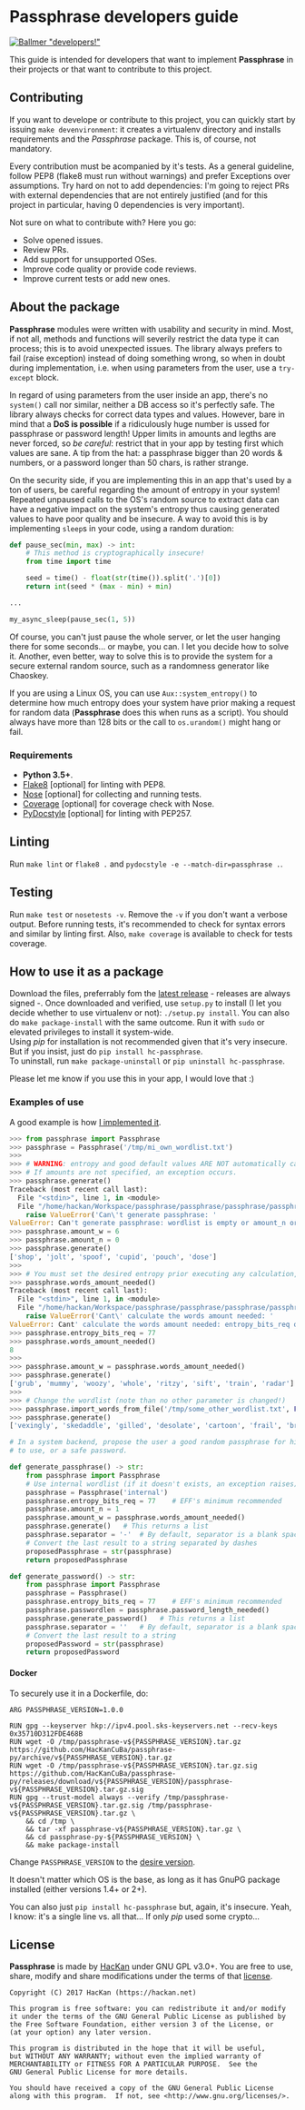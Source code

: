 # Passphrase developers guide

[![Ballmer "developers!"](https://passh.hackan.net/img/developers.png)](http://www.youtube.com/watch?v=V-FkalybggA "Developers")

This guide is intended for developers that want to implement **Passphrase** in their projects or that want to contribute to this project.

## Contributing

If you want to develope or contribute to this project, you can quickly start by issuing `make devenvironment`: it creates a virtualenv directory and installs requirements and the *Passphrase* package. This is, of course, not mandatory.

Every contribution must be acompanied by it's tests. As a general guideline, follow PEP8 (flake8 must run without warnings) and prefer Exceptions over assumptions. Try hard on not to add dependencies: I'm going to reject PRs with external dependencies that are not entirely justified (and for this project in particular, having 0 dependencies is very important).

Not sure on what to contribute with? Here you go:

* Solve opened issues.
* Review PRs.
* Add support for unsupported OSes.
* Improve code quality or provide code reviews.
* Improve current tests or add new ones.

## About the package

**Passphrase** modules were written with usability and security in mind. Most, if not all, methods and functions will severily restrict the data type it can process; this is to avoid unexpected issues. The library always prefers to fail (raise exception) instead of doing something wrong, so when in doubt during implementation, i.e. when using parameters from the user, use a `try-except` block.

In regard of using parameters from the user inside an app, there's no `system()` call nor similar, neither a DB access so it's perfectly safe. The library always checks for correct data types and values. However, bare in mind that a **DoS is possible** if a ridiculously huge number is ussed for passphrase or password length! Upper limits in amounts and legths are never forced, so *be careful*: restrict that in your app by testing first which values are sane. A tip from the hat: a passphrase bigger than 20 words & numbers, or a password longer than 50 chars, is rather strange.

On the security side, if you are implementing this in an app that's used by a ton of users, be careful regarding the amount of entropy in your system! Repeated unpaused calls to the OS's random source to extract data can have a negative impact on the system's entropy thus causing generated values to have poor quality and be insecure. A way to avoid this is by implementing `sleep`s in your code, using a random duration:

```python
def pause_sec(min, max) -> int:
    # This method is cryptographically insecure!
    from time import time

    seed = time() - float(str(time()).split('.')[0])
    return int(seed * (max - min) + min)

...

my_async_sleep(pause_sec(1, 5))
```

Of course, you can't just pause the whole server, or let the user hanging there for some seconds... or maybe, you can. I let you decide how to solve it. Another, even better, way to solve this is to provide the system for a secure external random source, such as a randomness generator like Chaoskey.

If you are using a Linux OS, you can use `Aux::system_entropy()` to determine how much entropy does your system have prior making a request for random data (**Passphrase** does this when runs as a script). You should always have more than 128 bits or the call to `os.urandom()` might hang or fail.

### Requirements

* **Python 3.5+**.
* [Flake8](http://flake8.pycqa.org/en/latest/) [optional] for linting with PEP8.
* [Nose](https://nose.readthedocs.io/en/latest/) [optional] for collecting and running tests.
* [Coverage](https://bitbucket.org/ned/coveragepy) [optional] for coverage check with Nose.
* [PyDocstyle](http://www.pydocstyle.org/) [optional] for linting with PEP257.

## Linting

Run `make lint` or `flake8 .` and `pydocstyle -e --match-dir=passphrase .`.

## Testing

Run `make test` or `nosetests -v`. Remove the `-v` if you don't want a verbose output. Before running tests, it's recommended to check for syntax errors and similar by linting first. Also, `make coverage` is available to check for tests coverage.

## How to use it as a package

Download the files, preferrably fom the [latest release](https://github.com/HacKanCuBa/passphrase-py/releases/latest) - releases are always signed -. Once downloaded and verified, use `setup.py` to install (I let you decide whether to use virtualenv or not): `./setup.py install`. You can also do `make package-install` with the same outcome. Run it with `sudo` or elevated privileges to install it system-wide.  
Using *pip* for installation is not recommended given that it's very insecure. But if you insist, just do `pip install hc-passphrase`.  
To uninstall, run `make package-uninstall` or `pip uninstall hc-passphrase`.  

Please let me know if you use this in your app, I would love that :)

### Examples of use

A good example is how [I implemented it](passphrase/__main__.py).

```python
>>> from passphrase import Passphrase
>>> passphrase = Passphrase('/tmp/mi_own_wordlist.txt')
>>> 
>>> # WARNING: entropy and good default values ARE NOT automatically calculated!
>>> # If amounts are not specified, an exception occurs.
>>> passphrase.generate()
Traceback (most recent call last):
  File "<stdin>", line 1, in <module>
  File "/home/hackan/Workspace/passphrase/passphrase/passphrase/passphrase.py", line 345, in generate
    raise ValueError('Can\'t generate passphrase: '
ValueError: Can't generate passphrase: wordlist is empty or amount_n or amount_w isn't set
>>> passphrase.amount_w = 6
>>> passphrase.amount_n = 0
>>> passphrase.generate()
['shop', 'jolt', 'spoof', 'cupid', 'pouch', 'dose']
>>> 
>>> # You must set the desired entropy prior executing any calculation, or else...
>>> passphrase.words_amount_needed()
Traceback (most recent call last):
  File "<stdin>", line 1, in <module>
  File "/home/hackan/Workspace/passphrase/passphrase/passphrase/passphrase.py", line 314, in words_amount_needed
    raise ValueError('Cant\' calculate the words amount needed: '
ValueError: Cant' calculate the words amount needed: entropy_bits_req or amount_n isn't set
>>> passphrase.entropy_bits_req = 77
>>> passphrase.words_amount_needed()
8
>>> 
>>> passphrase.amount_w = passphrase.words_amount_needed()
>>> passphrase.generate()
['grub', 'mummy', 'woozy', 'whole', 'ritzy', 'sift', 'train', 'radar']
>>> 
>>> # Change the wordlist (note than no other parameter is changed!)
>>> passphrase.import_words_from_file('/tmp/some_other_wordlist.txt', False)
>>> passphrase.generate()
['vexingly', 'skedaddle', 'gilled', 'desolate', 'cartoon', 'frail', 'brute', 'filled']
```

```python
# In a system backend, propose the user a good random passphrase for him/her
# to use, or a safe password.

def generate_passphrase() -> str:
    from passphrase import Passphrase
    # Use internal wordlist (if it doesn't exists, an exception raises)
    passphrase = Passphrase('internal')
    passphrase.entropy_bits_req = 77    # EFF's minimum recommended
    passphrase.amount_n = 1
    passphrase.amount_w = passphrase.words_amount_needed()
    passphrase.generate()   # This returns a list
    passphrase.separator = '-'  # By default, separator is a blank space!
    # Convert the last result to a string separated by dashes
    proposedPassphrase = str(passphrase)
    return proposedPassphrase

def generate_password() -> str:
    from passphrase import Passphrase
    passphrase = Passphrase()
    passphrase.entropy_bits_req = 77    # EFF's minimum recommended
    passphrase.passwordlen = passphrase.password_length_needed()
    passphrase.generate_password()   # This returns a list
    passphrase.separator = ''   # By default, separator is a blank space!
    # Convert the last result to a string
    proposedPassword = str(passphrase)
    return proposedPassword
```

#### Docker

To securely use it in a Dockerfile, do:

```
ARG PASSPHRASE_VERSION=1.0.0

RUN gpg --keyserver hkp://ipv4.pool.sks-keyservers.net --recv-keys 0x35710D312FDE468B
RUN wget -O /tmp/passphrase-v${PASSPHRASE_VERSION}.tar.gz https://github.com/HacKanCuBa/passphrase-py/archive/v${PASSPHRASE_VERSION}.tar.gz
RUN wget -O /tmp/passphrase-v${PASSPHRASE_VERSION}.tar.gz.sig https://github.com/HacKanCuBa/passphrase-py/releases/download/v${PASSPHRASE_VERSION}/passphrase-v${PASSPHRASE_VERSION}.tar.gz.sig
RUN gpg --trust-model always --verify /tmp/passphrase-v${PASSPHRASE_VERSION}.tar.gz.sig /tmp/passphrase-v${PASSPHRASE_VERSION}.tar.gz \
    && cd /tmp \
    && tar -xf passphrase-v${PASSPHRASE_VERSION}.tar.gz \
    && cd passphrase-py-${PASSPHRASE_VERSION} \
    && make package-install
```

Change `PASSPHRASE_VERSION` to the [desire version](https://github.com/HacKanCuBa/passphrase-py/releases).

It doesn't matter which OS is the base, as long as it has GnuPG package installed (either versions 1.4+ or 2+).

You can also just `pip install hc-passphrase` but, again, it's insecure. Yeah, I know: it's a single line vs. all that... If only *pip* used some crypto...

## License

**Passphrase** is made by [HacKan](https://hackan.net) under GNU GPL v3.0+. You are free to use, share, modify and share modifications under the terms of that [license](LICENSE).

    Copyright (C) 2017 HacKan (https://hackan.net)

    This program is free software: you can redistribute it and/or modify
    it under the terms of the GNU General Public License as published by
    the Free Software Foundation, either version 3 of the License, or
    (at your option) any later version.

    This program is distributed in the hope that it will be useful,
    but WITHOUT ANY WARRANTY; without even the implied warranty of
    MERCHANTABILITY or FITNESS FOR A PARTICULAR PURPOSE.  See the
    GNU General Public License for more details.

    You should have received a copy of the GNU General Public License
    along with this program.  If not, see <http://www.gnu.org/licenses/>.

